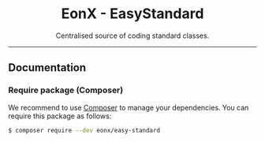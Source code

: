 <div align="center">
    <h1>EonX - EasyStandard</h1>
    <p>Centralised source of coding standard classes.</p>
</div>

---

## Documentation

### Require package (Composer)

We recommend to use [Composer][1] to manage your dependencies. You can require this package as follows:

```bash
$ composer require --dev eonx/easy-standard
```

[1]: https://getcomposer.org/
